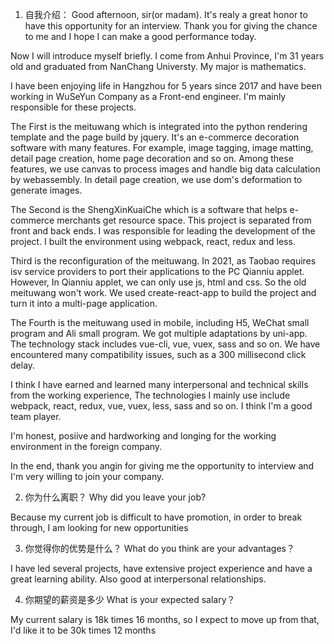 1. 自我介绍：
Good afternoon, sir(or madam). It's realy a great honor to have this opportunity for an interview. Thank you for giving the chance to me and I hope I can make a good performance today.
    
Now I will introduce myself briefly. I come from Anhui Province, I'm 31 years old and graduated from NanChang Universty. My major is mathematics.
    
I have been enjoying life in Hangzhou for 5 years since 2017 and have been working in WuSeYun Company as a Front-end engineer. I'm mainly responsible for these projects.
    
The First is the meituwang which is integrated into the python rendering template and the page build by jquery. It's an e-commerce decoration software with many features. For example, image tagging, image matting, detail page creation, home page decoration and so on. Among these features, we use canvas to process images and handle big data calculation by webassembly. In detail page creation, we use dom's deformation to generate images.
    
The Second is the ShengXinKuaiChe which is a software that helps e-commerce merchants get resource space. This project is separated from front and back ends. I was responsible for leading the development of the project. I built the environment using webpack, react, redux and less.
    
Third is the reconfiguration of the meituwang. In 2021, as Taobao requires isv service providers to port their applications to the PC Qianniu applet. However, In Qianniu applet, we can only use js, html and css. So the old meituwang won't work. We used create-react-app to build the project and turn it into a multi-page application. 
	
The Fourth is the meituwang used in mobile, including H5, WeChat small program and Ali small program. We got multiple adaptations by uni-app. The technology stack includes vue-cli, vue, vuex, sass and so on. We have encountered many compatibility issues, such as a 300 millisecond click delay. 
    
I think I have earned and learned many interpersonal and technical skills from the working experience, The technologies I mainly use include webpack, react, redux, vue, vuex, less, sass and so on. I think I'm a good team player.
	
I'm honest, posiive and hardworking and longing for the working environment in the foreign company.
    
In the end, thank you angin for giving me the opportunity to interview and I'm very willing to join your company.

2. 你为什么离职？
Why did you leave your job?

Because my current job is difficult to have promotion, in order to break through, I am looking for new opportunities

3. 你觉得你的优势是什么？
What do you think are your advantages？

I have led several projects, have extensive project experience and have a great learning ability. Also good at interpersonal relationships. 

4. 你期望的薪资是多少
What is your expected salary？

My current salary is 18k times 16 months, so I expect to move up from that, I'd like it to be 30k times 12 months